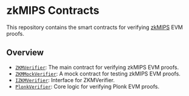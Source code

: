 # zkMIPS Contracts

This repository contains the smart contracts for verifying [zkMIPS](https://github.com/zkMIPS/zkMIPS) EVM proofs. 

## Overview
- [`ZKMVerifier`](./src/ZKMVerifier.sol): The main contract for verifying zkMIPS EVM proofs.
- [`ZKMMockVerifier`](./src/ZKMMockVerifier.sol): A mock contract for testing zkMIPS EVM proofs.
- [`IZKMVerifier`](./src/IZKMVerifier.sol): Interface for ZKMVerifier.
- [`PlonkVerifier`](./src/PlonkVerifier.sol): Core logic for verifying Plonk EVM proofs.
